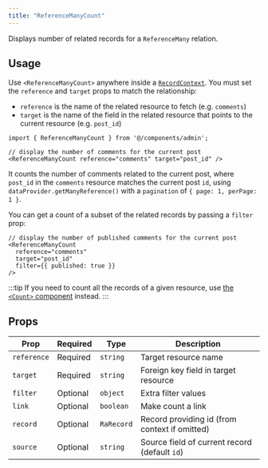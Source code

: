 ```yaml
---
title: "ReferenceManyCount"
---
```


Displays number of related records for a `ReferenceMany` relation.

## Usage

Use `<ReferenceManyCount>` anywhere inside a [`RecordContext`](https://marmelab.com/react-admin/useRecordContext.md). You must set the `reference` and `target` props to match the relationship:

- `reference` is the name of the related resource to fetch (e.g. `comments`)
- `target` is the name of the field in the related resource that points to the current resource (e.g. `post_id`)

```tsx
import { ReferenceManyCount } from '@/components/admin';

// display the number of comments for the current post
<ReferenceManyCount reference="comments" target="post_id" />
```

It counts the number of comments related to the current post, where `post_id` in the `comments` resource matches the current post `id`, using `dataProvider.getManyReference()` with a `pagination` of `{ page: 1, perPage: 1 }`.

You can get a count of a subset of the related records by passing a `filter` prop:

```tsx
// display the number of published comments for the current post
<ReferenceManyCount
  reference="comments"
  target="post_id"
  filter={{ published: true }}
/>
```

:::tip
If you need to count all the records of a given resource, use [the `<Count>` component](./Count.md) instead.
:::

## Props

| Prop        | Required | Type           | Description                                 |
|-------------|----------|----------------|---------------------------------------------|
| `reference` | Required | `string`       | Target resource name                        |
| `target`    | Required | `string`       | Foreign key field in target resource        |
| `filter`    | Optional | `object`       | Extra filter values                         |
| `link`      | Optional | `boolean`      | Make count a link                           |
| `record`    | Optional | `RaRecord`     | Record providing id (from context if omitted) |
| `source`    | Optional | `string`       | Source field of current record (default `id`) |
